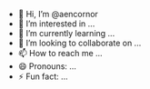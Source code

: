 - 👋 Hi, I’m @aencornor
- 👀 I’m interested in ...
- 🌱 I’m currently learning ...
- 💞️ I’m looking to collaborate on ...
- 📫 How to reach me ...
- 😄 Pronouns: ...
- ⚡ Fun fact: ...

<!---
aencornor/aencornor is a ✨ special ✨ repository because its `README.md` (this file) appears on your GitHub profile.
You can click the Preview link to take a look at your changes.
--->
